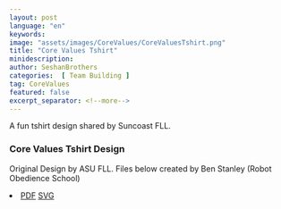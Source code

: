 ```yaml
---
layout: post
language: "en"
keywords:
image: "assets/images/CoreValues/CoreValuesTshirt.png"
title: "Core Values Tshirt"
minidescription:
author: SeshanBrothers
categories:  [ Team Building ]
tag: CoreValues
featured: false
excerpt_separator: <!--more-->
---
```

A fun tshirt design shared by Suncoast FLL.
<!--more-->
### Core Values Tshirt Design

Original Design by ASU FLL. Files below created by Ben Stanley (Robot Obedience School)

 <li>
 <a href="translations/en-us/CoreValues/CoreValuesTshirt.pdf">PDF</a>
 <a href="translations/en-us/CoreValues/CoreValuesTshirt.svg">SVG</a>
 </li>
